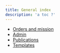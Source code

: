 ```yaml
---
title: General index
description: 'a toc ?'
---
```

- [Orders and mission](orders)
- [Admin](admin)
- [Publications](publications)
- [Templates](templates)
